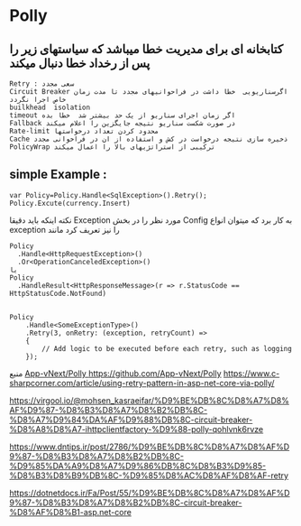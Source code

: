 # Polly

## کتابخانه ای برای مدیریت خطا میباشد که سیاستهای زیر را پس از رخداد خطا دنبال میکند      
    Retry : سعی مجدد 
    Circuit Breaker اگرسناریویی  خطا داشت در فراحوانیهای مجدد تا مدت زمان خاص اجرا نگردد 
    builkhead  isolation
    timeout اگر زمان اجرای سناریو از یک حد بیشتر شد  خطا بده
    Fallback در صورت شکست سناریو نتیجه جایگزین را اعلام میکند
    Rate-limit محدود کردن تعداد درخواستها
    Cache ذخیره سازی نتیجه درخواست در کش و استفاده از ان در فراخوانی مجدد
    PolicyWrap ترکیبی از استراتژیهای بالا را اعمال میکند

    
## simple Example :
    var Policy=Policy.Handle<SqlException>().Retry();
    Policy.Excute(currency.Insert)
نکته اینکه باید دقیقا Exception مورد نظر را در بخش Config به کار برد  که میتوان انواع exception  را نیز تعریف کرد مانند   

    Policy
      .Handle<HttpRequestException>()
      .Or<OperationCanceledException>()
    یا
    Policy
      .HandleResult<HttpResponseMessage>(r => r.StatusCode == HttpStatusCode.NotFound)
    
    
    Policy
        .Handle<SomeExceptionType>()
        .Retry(3, onRetry: (exception, retryCount) =>
        {
            // Add logic to be executed before each retry, such as logging
        });


منبع [App-vNext/Polly ](https://github.com/App-vNext/Polly)https://github.com/App-vNext/Polly
https://www.c-sharpcorner.com/article/using-retry-pattern-in-asp-net-core-via-polly/

https://virgool.io/@mohsen_kasraeifar/%D9%BE%DB%8C%D8%A7%D8%AF%D9%87-%D8%B3%D8%A7%D8%B2%DB%8C-%D8%A7%D9%84%DA%AF%D9%88%DB%8C-circuit-breaker-%D8%A8%D8%A7-ihttpclientfactory-%D9%88-polly-qohlvnk6rvze

https://www.dntips.ir/post/2786/%D9%BE%DB%8C%D8%A7%D8%AF%D9%87-%D8%B3%D8%A7%D8%B2%DB%8C-%D9%85%DA%A9%D8%A7%D9%86%DB%8C%D8%B3%D9%85-%D8%B3%D8%B9%DB%8C-%D9%85%D8%AC%D8%AF%D8%AF-retry

https://dotnetdocs.ir/Fa/Post/55/%D9%BE%DB%8C%D8%A7%D8%AF%D9%87-%D8%B3%D8%A7%D8%B2%DB%8C-circuit-breaker-%D8%AF%D8%B1-asp.net-core

